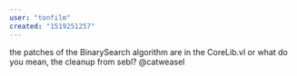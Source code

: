 ```yaml
---
user: "tonfilm"
created: "1519251257"
---
```


the patches of the BinarySearch algorithm are in the CoreLib.vl or what do you mean, the cleanup from sebl? @catweasel
